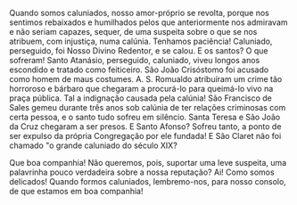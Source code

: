 Quando somos caluniados, nosso amor-próprio se revolta, porque nos sentimos rebaixados e humilhados pelos que anteriormente nos admiravam e não seriam capazes, sequer, de uma suspeita sobre o que se nos atribuem, com injustiça, numa calúnia. Tenhamos paciência! Caluniado, perseguido, foi Nosso Divino Redentor, e se calou. E os santos? O que sofreram! Santo Atanásio, perseguido, caluniado, viveu longos anos escondido e tratado como feiticeiro. São João Crisóstomo foi acusado como homem de maus costumes. A. S. Romualdo atribuíram um crime tão horroroso e bárbaro que chegaram a procurá-lo para queimá-lo vivo na praça pública. Tal a indignação causada pela calúnia! São Francisco de Sales gemeu durante três anos sob calúnia de ter relações criminosas com certa pessoa, e o santo tudo sofreu em silêncio. Santa Teresa e São João da Cruz chegaram a ser presos. E Santo Afonso? Sofreu tanto, a ponto de ser expulso da própria Congregação por ele fundada! E São Claret não foi chamado "o grande caluniado do século XIX?

Que boa companhia! Não queremos, pois, suportar uma leve suspeita, uma palavrinha pouco verdadeira sobre a nossa reputação? Ai! Como somos delicados! Quando formos caluniados, lembremo-nos, para nosso consolo, de que estamos em boa companhia!